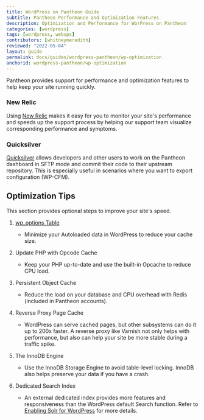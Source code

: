 ```yaml
---
title: WordPress on Pantheon Guide
subtitle: Pantheon Performance and Optimization Features
description: Optimization and Performance for WorPress on Pantheon
categories: [wordpress]
tags: [wordpress, webops]
contributors: [whitneymeredith]
reviewed: "2022-05-04"
layout: guide
permalink: docs/guides/wordpress-pantheon/wp-optimization
anchorid: wordpress-pantheon/wp-optimization
---
```


Pantheon provides support for performance and optimization features to help keep your site running quickly.

### New Relic

Using [New Relic](/new-relic) makes it easy for you to monitor your site's performance and speeds up the support process by helping our support team visualize corresponding performance and symptoms.

### Quicksilver

[Quicksilver](/quicksilver) allows developers and other users to work on the Pantheon dashboard in SFTP mode and commit their code to their upstream repository. This is especially useful in scenarios where you want to export configuration (WP-CFM).

## Optimization Tips

This section provides optional steps to improve your site's speed.

1. [wp_options Table](/optimize-wp-options-table-autoloaded-data)

    - Minimize your Autoloaded data in WordPress to reduce your cache size.

1. Update PHP with Opcode Cache

    - Keep your PHP up-to-date and use the built-in Opcache to reduce CPU load.

2. Persistent Object Cache

    - Reduce the load on your database and CPU overhead with Redis (included in Pantheon accounts).

3. Reverse Proxy Page Cache

    - WordPress can serve cached pages, but other subsystems can do it up to 200x faster. A reverse proxy like Varnish not only helps with performance, but also can help your site be more stable during a traffic spike.

1. The InnoDB Engine

    - Use the InnoDB Storage Engine to avoid table-level locking. InnoDB also helps preserve your data if you have a crash.

1. Dedicated Search Index

    - An external dedicated index provides more features and responsiveness than the WordPress default Search function. Refer to [Enabling Solr for WordPress](/wordpress-solr) for more details.